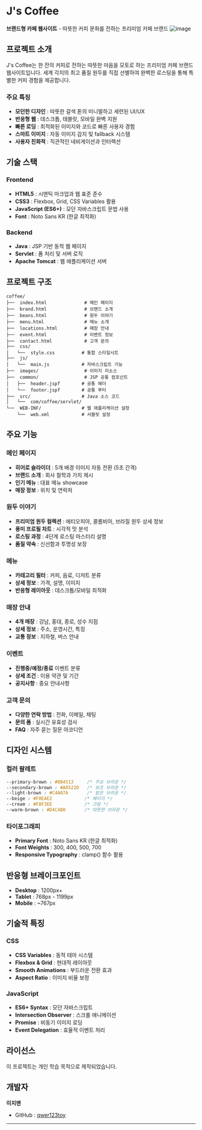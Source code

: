 # J's Coffee 

**브랜드형 카페 웹사이트** - 따뜻한 커피 문화를 전하는 프리미엄 카페 브랜드
![image](https://github.com/user-attachments/assets/e1f1d6cc-4fbb-4d19-93a3-ff116b35af83)


##  프로젝트 소개

J's Coffee는 한 잔의 커피로 전하는 따뜻한 마음을 모토로 하는 프리미엄 카페 브랜드 웹사이트입니다. 
세계 각지의 최고 품질 원두를 직접 선별하여 완벽한 로스팅을 통해 특별한 커피 경험을 제공합니다.

###  주요 특징

-  **모던한 디자인** : 따뜻한 갈색 톤의 미니멀하고 세련된 UI/UX
-  **반응형 웹** : 데스크톱, 태블릿, 모바일 완벽 지원
-  **빠른 로딩** : 최적화된 이미지와 코드로 빠른 사용자 경험
-  **스마트 이미지** : 자동 이미지 감지 및 fallback 시스템
-  **사용자 친화적** : 직관적인 네비게이션과 인터랙션

##  기술 스택

### Frontend
- **HTML5** : 시맨틱 마크업과 웹 표준 준수
- **CSS3** : Flexbox, Grid, CSS Variables 활용
- **JavaScript (ES6+)** : 모던 자바스크립트 문법 사용
- **Font** : Noto Sans KR (한글 최적화)

### Backend
- **Java** : JSP 기반 동적 웹 페이지
- **Servlet** : 폼 처리 및 서버 로직
- **Apache Tomcat** : 웹 애플리케이션 서버

##  프로젝트 구조

```
coffee/
├──  index.html              # 메인 페이지
├──  brand.html              # 브랜드 소개
├──  beans.html              # 원두 이야기
├──  menu.html               # 메뉴 소개
├──  locations.html          # 매장 안내
├──  event.html              # 이벤트 정보
├──  contact.html            # 고객 문의
├──  css/
│   └──  style.css          # 통합 스타일시트
├──  js/
│   └──  main.js            # 자바스크립트 기능
├──  images/                 # 이미지 리소스
├──  common/                 # JSP 공통 컴포넌트
│   ├──  header.jspf        # 공통 헤더
│   └──  footer.jspf        # 공통 푸터
├──  src/                   # Java 소스 코드
│   └──  com/coffee/servlet/
└──  WEB-INF/               # 웹 애플리케이션 설정
    └──  web.xml            # 서블릿 설정
```

##  주요 기능

###  메인 페이지
- **히어로 슬라이더** : 5개 배경 이미지 자동 전환 (5초 간격)
- **브랜드 소개** : 회사 철학과 가치 제시
- **인기 메뉴** : 대표 메뉴 showcase
- **매장 정보** : 위치 및 연락처

###  원두 이야기
- **프리미엄 원두 컬렉션** : 에티오피아, 콜롬비아, 브라질 원두 상세 정보
- **풍미 프로필 차트** : 시각적 맛 분석
- **로스팅 과정** : 4단계 로스팅 마스터리 설명
- **품질 약속** : 신선함과 투명성 보장

###  메뉴
- **카테고리 필터** : 커피, 음료, 디저트 분류
- **상세 정보** : 가격, 설명, 이미지
- **반응형 레이아웃** : 데스크톱/모바일 최적화

###  매장 안내
- **4개 매장** : 강남, 홍대, 종로, 성수 지점
- **상세 정보** : 주소, 운영시간, 특징
- **교통 정보** : 지하철, 버스 안내

###  이벤트
- **진행중/예정/종료** 이벤트 분류
- **상세 조건** : 이용 약관 및 기간
- **공지사항** : 중요 안내사항

###  고객 문의
- **다양한 연락 방법** : 전화, 이메일, 채팅
- **문의 폼** : 실시간 유효성 검사
- **FAQ** : 자주 묻는 질문 아코디언

##  디자인 시스템

### 컬러 팔레트
```css
--primary-brown : #8B4513     /* 주요 브라운 */
--secondary-brown : #A0522D   /* 보조 브라운 */
--light-brown : #C4A07A       /* 밝은 브라운 */
--beige : #F0EAE2            /* 베이지 */
--cream : #F8F3EE            /* 크림 */
--warm-brown : #D4C4B0       /* 따뜻한 브라운 */
```

### 타이포그래피
- **Primary Font** : Noto Sans KR (한글 최적화)
- **Font Weights** : 300, 400, 500, 700
- **Responsive Typography** : clamp() 함수 활용

##  반응형 브레이크포인트

- **Desktop** : 1200px+
- **Tablet** : 768px - 1199px  
- **Mobile** : ~767px

##  기술적 특징

### CSS
- **CSS Variables** : 동적 테마 시스템
- **Flexbox & Grid** : 현대적 레이아웃
- **Smooth Animations** : 부드러운 전환 효과
- **Aspect Ratio** : 이미지 비율 보정

### JavaScript
- **ES6+ Syntax** : 모던 자바스크립트
- **Intersection Observer** : 스크롤 애니메이션
- **Promise** : 비동기 이미지 로딩
- **Event Delegation** : 효율적 이벤트 처리

##  라이선스

이 프로젝트는 개인 학습 목적으로 제작되었습니다.

##  개발자

**이지맨**
- GitHub : [qwer123toy](https://github.com/qwer123toy)

---
